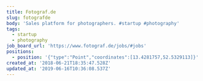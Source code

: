 ```yaml
---
title: Fotograf.de
slug: fotografde
body: 'Sales platform for photographers. #startup #photography'
tags:
  - startup
  - photography
job_board_url: 'https://www.fotograf.de/jobs/#jobs'
positions:
  - position: '{"type":"Point","coordinates":[13.4281757,52.5329113]}'
created_at: '2018-06-21T18:35:47.528Z'
updated_at: '2019-06-16T10:36:08.537Z'
---
```


